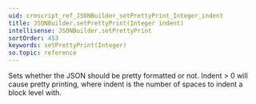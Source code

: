 ```yaml
---
uid: crmscript_ref_JSONBuilder_setPrettyPrint_Integer_indent
title: JSONBuilder.setPrettyPrint(Integer indent)
intellisense: JSONBuilder.setPrettyPrint
sortOrder: 453
keywords: setPrettyPrint(Integer)
so.topic: reference
---
```


Sets whether the JSON should be pretty formatted or not. Indent > 0 will cause pretty printing, where indent is the number of spaces to indent a block level with.


